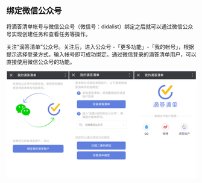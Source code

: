 ## 绑定微信公众号

将滴答清单帐号与微信公众号（微信号：didalist）绑定之后就可以通过微信公众号实现创建任务和查看任务等操作。

关注“滴答清单”公众号。关注后，进入公众号 -「更多功能」-「我的帐号」，根据提示选择登录方式，输入帐号即可成功绑定。通过微信登录的滴答清单用户，可以直接使用微信公众号的功能。

![](./images/WeChat/Wechat_account.png)